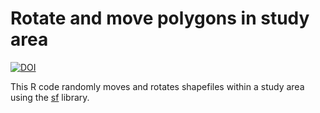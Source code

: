 # Rotate and move polygons in study area

[![DOI](https://zenodo.org/badge/DOI/10.5281/zenodo.5997119.svg)](https://doi.org/10.5281/zenodo.5997119)

This R code randomly moves and rotates shapefiles within a study area using the [sf](https://r-spatial.github.io/sf/) library.
